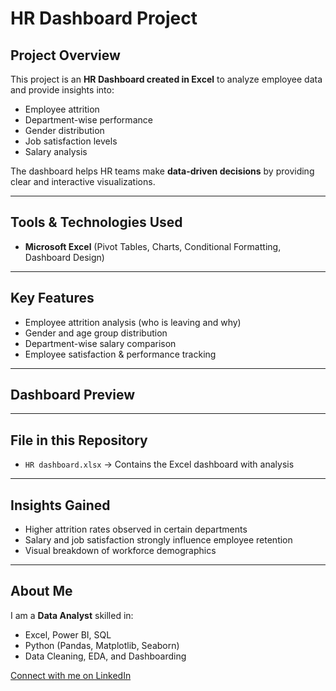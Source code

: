 # HR Dashboard Project

##  Project Overview
This project is an **HR Dashboard created in Excel** to analyze employee data and provide insights into:
- Employee attrition
- Department-wise performance
- Gender distribution
- Job satisfaction levels
- Salary analysis

The dashboard helps HR teams make **data-driven decisions** by providing clear and interactive visualizations.

---

##  Tools & Technologies Used
- **Microsoft Excel** (Pivot Tables, Charts, Conditional Formatting, Dashboard Design)

---

##  Key Features
- Employee attrition analysis (who is leaving and why)  
- Gender and age group distribution  
- Department-wise salary comparison  
- Employee satisfaction & performance tracking  

---

##  Dashboard Preview
  

---

##  File in this Repository
- `HR dashboard.xlsx` → Contains the Excel dashboard with analysis  

---

##  Insights Gained
- Higher attrition rates observed in certain departments  
- Salary and job satisfaction strongly influence employee retention  
- Visual breakdown of workforce demographics  

---

##  About Me
I am a **Data Analyst** skilled in:
- Excel, Power BI, SQL  
- Python (Pandas, Matplotlib, Seaborn)  
- Data Cleaning, EDA, and Dashboarding  

 [Connect with me on LinkedIn](https://www.linkedin.com/in/aman-khattak-5593b22b9/)  
